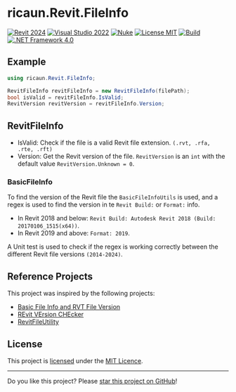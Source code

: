 ﻿# ricaun.Revit.FileInfo

[![Revit 2024](https://img.shields.io/badge/Revit-2024-blue.svg)](../..)
[![Visual Studio 2022](https://img.shields.io/badge/Visual%20Studio-2022-blue)](../..)
[![Nuke](https://img.shields.io/badge/Nuke-Build-blue)](https://nuke.build/)
[![License MIT](https://img.shields.io/badge/License-MIT-blue.svg)](LICENSE)
[![Build](../../actions/workflows/Build.yml/badge.svg)](../../actions)
[![.NET Framework 4.0](https://img.shields.io/badge/.NET%20Framework%204.0-blue.svg)](../..)

## Example

```csharp
using ricaun.Revit.FileInfo;

RevitFileInfo revitFileInfo = new RevitFileInfo(filePath);
bool isValid = revitFileInfo.IsValid;
RevitVersion revitVersion = revitFileInfo.Version;

```

## RevitFileInfo

* IsValid: Check if the file is a valid Revit file extension. `(.rvt, .rfa, .rte, .rft)`
* Version: Get the Revit version of the file. `RevitVersion` is an `int` with the default value `RevitVersion.Unknown = 0`.

### BasicFileInfo

To find the version of the Revit file the `BasicFileInfoUtils` is used, and a regex is used to find the version in te `Revit Build:` or `Format:` info.

* In Revit 2018 and below: `Revit Build: Autodesk Revit 2018 (Build: 20170106_1515(x64))`.
* In Revit 2019 and above: `Format: 2019`.

A Unit test is used to check if the regex is working correctly between the different Revit file versions `(2014-2024)`.

## Reference Projects

This project was inspired by the following projects:

* [Basic File Info and RVT File Version](https://thebuildingcoder.typepad.com/blog/2013/01/basic-file-info-and-rvt-file-version.html)
* [REvit VErsion CHEcker](https://github.com/teocomi/Reveche)
* [RevitFileUtility](https://github.com/KennanChan/RevitFileUtility)


## License

This project is [licensed](LICENSE) under the [MIT Licence](https://en.wikipedia.org/wiki/MIT_License).

---

Do you like this project? Please [star this project on GitHub](../../stargazers)!